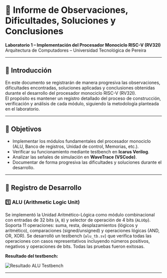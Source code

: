 # 🧠 Informe de Observaciones, Dificultades, Soluciones y Conclusiones

**Laboratorio 1 – Implementación del Procesador Monociclo RISC-V (RV32I)**  
Arquitectura de Computadores – Universidad Tecnológica de Pereira

---

## 📘 Introducción

En este documento se registrarán de manera progresiva las observaciones, dificultades encontradas, soluciones aplicadas y conclusiones obtenidas durante el desarrollo del procesador monociclo RISC-V (RV32I).  
El propósito es mantener un registro detallado del proceso de construcción, verificación y análisis de cada módulo, siguiendo la metodología planteada en el laboratorio.

---

## 🎯 Objetivos

- Implementar los módulos fundamentales del procesador monociclo (ALU, Banco de registros, Unidad de control, Memorias, etc.).
- Verificar su funcionamiento mediante testbench en **Icarus Verilog**.
- Analizar las señales de simulación en **WaveTrace (VSCode)**.
- Documentar de forma progresiva las dificultades y soluciones durante el desarrollo.

---

## 📝 Registro de Desarrollo

### 1️⃣ ALU (Arithmetic Logic Unit)

Se implementó la Unidad Aritmético-Lógica como módulo combinacional con entradas de 32 bits (`A`, `B`) y selector de operación de 4 bits (`ALUOp`). Soporta 11 operaciones: suma, resta, desplazamientos (lógicos y aritmético), comparaciones (signed/unsigned) y operaciones lógicas (AND, OR, XOR). Se desarrolló un testbench (`alu_tb.sv`) que verifica todas las operaciones con casos representativos incluyendo números positivos, negativos y operaciones de bits. Todas las pruebas fueron exitosas.

**Resultado del testbench:**

![Resultado ALU Testbench](../snapshots/alu_tb.png)

---
